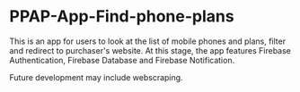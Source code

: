 # PPAP-App-Find-phone-plans

This is an app for users to look at the list of mobile phones and plans, filter and redirect to purchaser's website.
At this stage, the app features Firebase Authentication, Firebase Database and Firebase Notification.

Future development may include webscraping.


